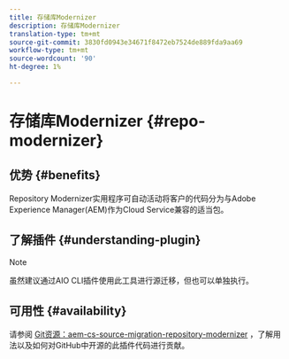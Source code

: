 ```yaml
---
title: 存储库Modernizer
description: 存储库Modernizer
translation-type: tm+mt
source-git-commit: 3830fd0943e34671f8472eb7524de889fda9aa69
workflow-type: tm+mt
source-wordcount: '90'
ht-degree: 1%

---
```



# 存储库Modernizer {#repo-modernizer}

## 优势 {#benefits}

Repository Modernizer实用程序可自动活动将客户的代码分为与Adobe Experience Manager(AEM)作为Cloud Service兼容的适当包。

## 了解插件 {#understanding-plugin}

>[!NOTE]
>虽然建议通过AIO CLI插件使用此工具进行源迁移，但也可以单独执行。

## 可用性 {#availability}

请参阅 [Git资源：aem-cs-source-migration-repository-modernizer](https://github.com/adobe/aem-cloud-service-source-migration/tree/master/packages/repository-modernizer) ，了解用法以及如何对GitHub中开源的此插件代码进行贡献。
